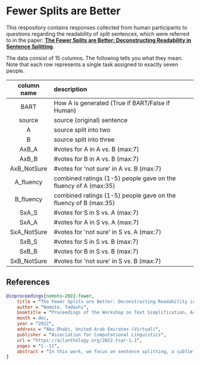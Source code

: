 # Fewer Splits are Better

This respository contains responses collected from human participants to questions regarding the readability of split sentences, which were referred to in the paper: [**The Fewer Splits are Better: Deconstructing Readability in Sentence Splitting**](https://aclanthology.org/2022.tsar-1.1/).

The data consist of 15 columns. The following tells you what they mean. Note that each row represents a single task assigned to exactly seven people. 


| column  name | description                                            | 
| :----------: | :---------------------------------------------------- | 
| BART         | How A is generated (True if BART/False if Human)              |
| source       | source (original) sentence                             | 
| A            | source split into two                                  | 
| B            | source split into three                                | 
| AxB_A        | #votes for A in A vs. B  (max:7)                             | 
| AxB_B        | #votes for B in A vs. B  (max:7)                            | 
| AxB_NotSure  | #votes for 'not sure' in A vs. B  (max:7)            | 
| A_fluency    | combined ratings (1-5) people gave on the fluency of A (max:35)| 
| B_fluency    | combined ratings (1-5) people gave on the fluency of B (max:35) | 
| SxA_S        | #votes for S in S vs. A  (max:7)                               | 
| SxA_A        | #votes for A in S vs. A  (max:7)                               | 
| SxA_NotSure  | #votes for 'not sure' in S vs. A  (max:7)                      | 
| SxB_S        | #votes for S in S vs. B  (max:7)                               | 
| SxB_B        | #votes for B in S vs. B  (max:7)                               | 
| SxB_NotSure  | #votes for 'not sure' in S vs. B  (max:7)                      | 



## References

```bibtex
@inproceedings{nomoto-2022-fewer,
    title = "The Fewer Splits are Better: Deconstructing Readability in Sentence Splitting",
    author = "Nomoto, Tadashi",
    booktitle = "Proceedings of the Workshop on Text Simplification, Accessibility, and Readability (TSAR-2022)",
    month = dec,
    year = "2022",
    address = "Abu Dhabi, United Arab Emirates (Virtual)",
    publisher = "Association for Computational Linguistics",
    url = "https://aclanthology.org/2022.tsar-1.1",
    pages = "1--11",
    abstract = "In this work, we focus on sentence splitting, a subfield of text simplification, primarily motivated by an unproven idea that if you divide a sentence into pieces, it should become easier to understand. Our primary goal in this paper is to determine whether this is true. In particular, we ask, does it matter whether we break a sentence into two or three? We report on our findings based on Amazon Mechanical Turk. More specifically, we introduce a Bayesian modeling framework to further investigate to what degree a particular way of splitting the complex sentence affects readability, along with a number of other parameters adopted from diverse perspectives, including clinical linguistics, and cognitive linguistics. The Bayesian modeling experiment provides clear evidence that bisecting the sentence leads to enhanced readability to a degree greater than when we create simplification by trisection.",
}


 ```
